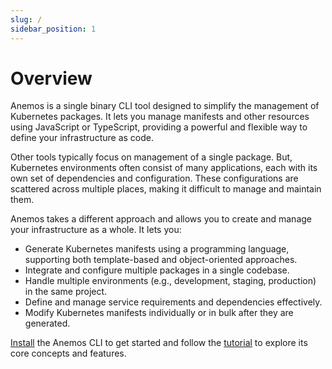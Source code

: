 ```yaml
---
slug: /
sidebar_position: 1
---
```


# Overview

Anemos is a single binary CLI tool designed to simplify the management
of Kubernetes packages. It lets you manage manifests and other resources using JavaScript or TypeScript,
providing a powerful and flexible way to define your infrastructure as code.

Other tools typically focus on management of a single package. But, Kubernetes
environments often consist of many applications, each with its own set of dependencies and
configuration. These configurations are scattered across multiple places, making it
difficult to manage and maintain them.

Anemos takes a different approach and allows you to create and manage your infrastructure as a whole.
It lets you:

- Generate Kubernetes manifests using a programming language, supporting both template-based
  and object-oriented approaches.
- Integrate and configure multiple packages in a single codebase.
- Handle multiple environments (e.g., development, staging, production) in the same project.
- Define and manage service requirements and dependencies effectively.
- Modify Kubernetes manifests individually or in bulk after they are generated.

[Install](/docs/installation) the Anemos CLI to get started and follow the
[tutorial](/docs/category/simple-tutorial) to explore its core concepts and features.
